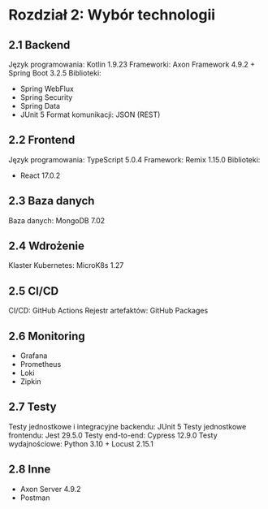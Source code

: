 # Rozdział 2: Wybór technologii

## 2.1 Backend

Język programowania: Kotlin 1.9.23
Frameworki: Axon Framework 4.9.2 + Spring Boot 3.2.5
Biblioteki:
- Spring WebFlux
- Spring Security
- Spring Data
- JUnit 5
Format komunikacji: JSON (REST)

## 2.2 Frontend

Język programowania: TypeScript 5.0.4
Framework: Remix 1.15.0
Biblioteki:
- React 17.0.2

## 2.3 Baza danych

Baza danych: MongoDB 7.02

## 2.4 Wdrożenie

Klaster Kubernetes: MicroK8s 1.27

## 2.5 CI/CD

CI/CD: GitHub Actions
Rejestr artefaktów: GitHub Packages

## 2.6 Monitoring

- Grafana
- Prometheus
- Loki
- Zipkin

## 2.7 Testy

Testy jednostkowe i integracyjne backendu: JUnit 5
Testy jednostkowe frontendu: Jest 29.5.0
Testy end-to-end: Cypress 12.9.0
Testy wydajnościowe: Python 3.10 + Locust 2.15.1

## 2.8 Inne

- Axon Server 4.9.2
- Postman
